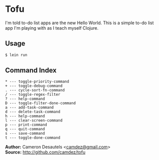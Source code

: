 Tofu
====

I'm told to-do list apps are the new Hello World. This is a simple
to-do list app I'm playing with as I teach myself Clojure.

Usage
-----

```bash
$ lein run
```

Command Index
-------------

    * --- toggle-priority-command
    + --- toggle-debug-command
    . --- cycle-sort-fn-command
    / --- toggle-regex-filter
    ? --- help-command
    D --- toggle-filter-done-command
    a --- add-task-command
    d --- delete-task-command
    h --- help-command
    l --- clear-screen-command
    p --- print-command
    q --- quit-command
    s --- save-command
    t --- toggle-done-command

**Author:** Cameron Desautels \<<camdez@gmail.com>\>  
**Source:** <http://github.com/camdez/tofu>
